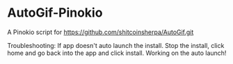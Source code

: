 # AutoGif-Pinokio

A Pinokio script for https://github.com/shitcoinsherpa/AutoGif.git

Troubleshooting: If app doesn't auto launch the install. Stop the install, click home and go back into the app and click install. Working on the auto launch!

